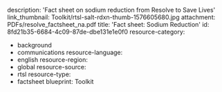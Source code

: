 description: 'Fact sheet on sodium reduction from Resolve to Save Lives'
link_thumbnail: Toolkit/rtsl-salt-rdxn-thumb-1576605680.jpg
attachment: PDFs/resolve_factsheet_na.pdf
title: 'Fact sheet: Sodium Reduction'
id: 8fd21b35-6684-4c09-87de-dbe131e1e0f0
resource-category:
  - background
  - communications
resource-language:
  - english
resource-region:
  - global
resource-source:
  - rtsl
resource-type:
  - factsheet
blueprint: Toolkit
